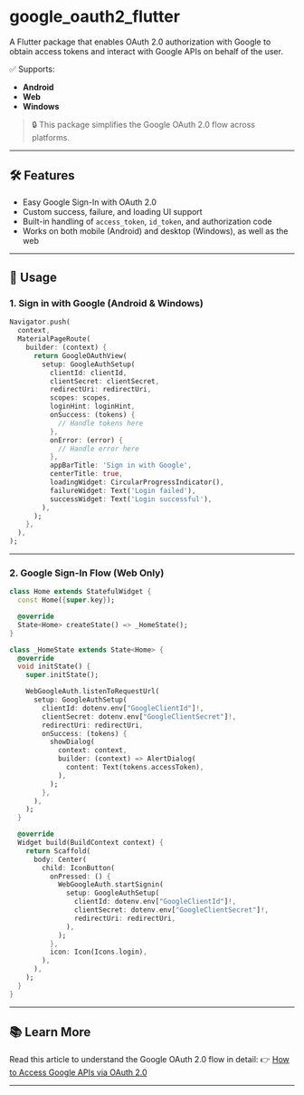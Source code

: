 
# google_oauth2_flutter

A Flutter package that enables OAuth 2.0 authorization with Google to obtain access tokens and interact with Google APIs on behalf of the user.

✅ Supports:
- **Android**
- **Web**
- **Windows**

> 🔒 This package simplifies the Google OAuth 2.0 flow across platforms.

---

## 🛠 Features

- Easy Google Sign-In with OAuth 2.0
- Custom success, failure, and loading UI support
- Built-in handling of `access_token`, `id_token`, and authorization code
- Works on both mobile (Android) and desktop (Windows), as well as the web

---

## 🚀 Usage

### 1. Sign in with Google (Android & Windows)

```dart
Navigator.push(
  context,
  MaterialPageRoute(
    builder: (context) {
      return GoogleOAuthView(
        setup: GoogleAuthSetup(
          clientId: clientId,
          clientSecret: clientSecret,
          redirectUri: redirectUri,
          scopes: scopes,
          loginHint: loginHint,
          onSuccess: (tokens) {
            // Handle tokens here
          },
          onError: (error) {
            // Handle error here
          },
          appBarTitle: 'Sign in with Google',
          centerTitle: true,
          loadingWidget: CircularProgressIndicator(),
          failureWidget: Text('Login failed'),
          successWidget: Text('Login successful'),
        ),
      );
    },
  ),
);
````

---

### 2. Google Sign-In Flow (Web Only)

```dart
class Home extends StatefulWidget {
  const Home({super.key});

  @override
  State<Home> createState() => _HomeState();
}

class _HomeState extends State<Home> {
  @override
  void initState() {
    super.initState();

    WebGoogleAuth.listenToRequestUrl(
      setup: GoogleAuthSetup(
        clientId: dotenv.env["GoogleClientId"]!,
        clientSecret: dotenv.env["GoogleClientSecret"]!,
        redirectUri: redirectUri,
        onSuccess: (tokens) {
          showDialog(
            context: context,
            builder: (context) => AlertDialog(
              content: Text(tokens.accessToken),
            ),
          );
        },
      ),
    );
  }

  @override
  Widget build(BuildContext context) {
    return Scaffold(
      body: Center(
        child: IconButton(
          onPressed: () {
            WebGoogleAuth.startSignin(
              setup: GoogleAuthSetup(
                clientId: dotenv.env["GoogleClientId"]!,
                clientSecret: dotenv.env["GoogleClientSecret"]!,
                redirectUri: redirectUri,
              ),
            );
          },
          icon: Icon(Icons.login),
        ),
      ),
    );
  }
}
```

---

## 📚 Learn More

Read this article to understand the Google OAuth 2.0 flow in detail:
👉 [How to Access Google APIs via OAuth 2.0](https://medium.com/@ahmedwael99104/how-to-access-google-apis-via-oauth-2-0-23028813c40f)

---